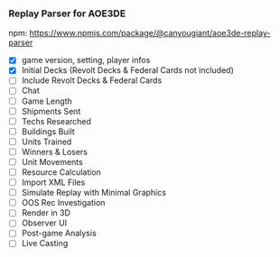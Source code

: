 ### Replay Parser for AOE3DE

npm: https://www.npmjs.com/package/@canyougiant/aoe3de-replay-parser

- [x] game version, setting, player infos
- [x] Initial Decks (Revolt Decks & Federal Cards not included)
- [ ] Include Revolt Decks & Federal Cards
- [ ] Chat
- [ ] Game Length
- [ ] Shipments Sent
- [ ] Techs Researched
- [ ] Buildings Built
- [ ] Units Trained
- [ ] Winners & Losers
- [ ] Unit Movements
- [ ] Resource Calculation
- [ ] Import XML Files
- [ ] Simulate Replay with Minimal Graphics
- [ ] OOS Rec Investigation
- [ ] Render in 3D
- [ ] Observer UI
- [ ] Post-game Analysis
- [ ] Live Casting
